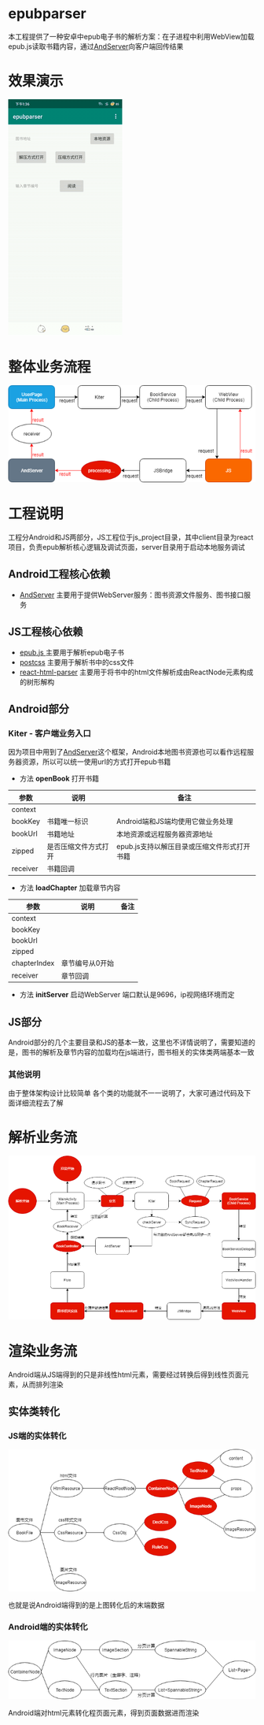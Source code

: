 # epubparser
本工程提供了一种安卓中epub电子书的解析方案：在子进程中利用WebView加载epub.js读取书籍内容，通过[AndServer](https://github.com/yanzhenjie/AndServer)向客户端回传结果
# 效果演示
![image](https://github.com/cicada1993/epubparser/blob/master/Screenrecorder-2019-11-18-13-36.gif)
# 整体业务流程
![image](https://github.com/cicada1993/epubparser/blob/master/Untitled%20Diagram.png?raw=true)
# 工程说明
工程分Android和JS两部分，JS工程位于js_project目录，其中client目录为react项目，负责epub解析核心逻辑及调试页面，server目录用于启动本地服务调试
## Android工程核心依赖
- [AndServer](https://github.com/yanzhenjie/AndServer) 主要用于提供WebServer服务：图书资源文件服务、图书接口服务
## JS工程核心依赖
- [epub.js ](https://github.com/futurepress/epub.js) 主要用于解析epub电子书
- [postcss](https://github.com/postcss/postcss) 主要用于解析书中的css文件
- [react-html-parser](https://github.com/wrakky/react-html-parser) 主要用于将书中的html文件解析成由ReactNode元素构成的树形解构
## Android部分
### Kiter - 客户端业务入口
因为项目中用到了[AndServer](https://github.com/yanzhenjie/AndServer)这个框架，Android本地图书资源也可以看作远程服务器资源，所以可以统一使用url的方式打开epub书籍
- 方法 **openBook** 打开书籍

| 参数 | 说明 | 备注|
|  ----  | ----  | ----|
|context|||
|bookKey|书籍唯一标识|Android端和JS端均使用它做业务处理|
|bookUrl|书籍地址|本地资源或远程服务器资源地址|
|zipped|是否压缩文件方式打开|epub.js支持以解压目录或压缩文件形式打开书籍|
|receiver|书籍回调||

- 方法 **loadChapter** 加载章节内容

| 参数 | 说明 | 备注|
|  ----  | ----  | ----|
|context|||
|bookKey||
|bookUrl||
|zipped|||
|chapterIndex|章节编号从0开始||
|receiver|章节回调||

- 方法 **initServer** 启动WebServer 端口默认是9696，ip视网络环境而定

## JS部分
Android部分的几个主要目录和JS的基本一致，这里也不详情说明了，需要知道的是，图书的解析及章节内容的加载均在js端进行，图书相关的实体类两端基本一致

### 其他说明
由于整体架构设计比较简单 各个类的功能就不一一说明了，大家可通过代码及下面详细流程去了解

# 解析业务流
![image](https://github.com/cicada1993/epubparser/blob/master/Program.png?raw=true)

# 渲染业务流
Android端从JS端得到的只是非线性html元素，需要经过转换后得到线性页面元素，从而排列渲染
## 实体类转化
### JS端的实体转化
![image](https://github.com/cicada1993/epubparser/blob/master/JS%20trans.png?raw=true)

也就是说Android端得到的是上图转化后的末端数据
### Android端的实体转化
![image](https://github.com/cicada1993/epubparser/blob/master/Android%20trans.png?raw=true)

Android端对html元素转化程页面元素，得到页面数据进而渲染

